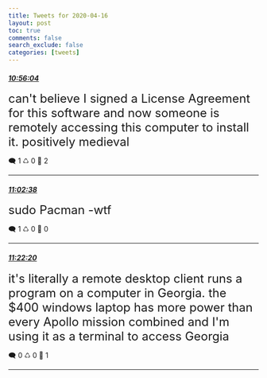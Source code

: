 ```yaml
---
title: Tweets for 2020-04-16
layout: post
toc: true
comments: false
search_exclude: false
categories: [tweets]
---
```



#### <a href = "https://twitter.com/deepfates/status/1250830329352347649">*10:56:04*</a>

<font size="5">can't believe I signed a License Agreement for this software and now someone is remotely accessing this computer to install it. positively medieval</font>



🗨️ 1 ♺ 0 🤍  2   

---
    
#### <a href = "https://twitter.com/deepfates/status/1250831979920019458">*11:02:38*</a>

<font size="5">sudo Pacman -wtf</font>



🗨️ 1 ♺ 0 🤍  0   

---
    
#### <a href = "https://twitter.com/deepfates/status/1250836941664215041">*11:22:20*</a>

<font size="5">it's literally a remote desktop client runs a program on a computer in Georgia. the $400 windows laptop has more power than every Apollo mission combined and I'm using it as a terminal to access Georgia</font>



🗨️ 0 ♺ 0 🤍  1   

---
    
            

